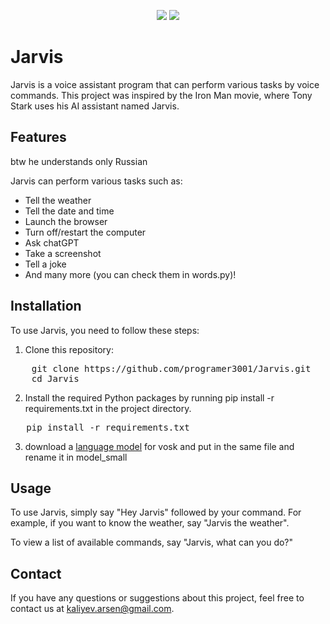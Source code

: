 <p align="center">
  <img src="https://img.shields.io/badge/python-3.7%2B-blue">
  <img src="https://img.shields.io/github/license/programer3001/Jarvis">
</p>

# Jarvis

Jarvis is a voice assistant program that can perform various tasks by voice commands. This project was inspired by the Iron Man movie, where Tony Stark uses his AI assistant named Jarvis.

## Features

btw he understands only Russian

Jarvis can perform various tasks such as:

- Tell the weather
- Tell the date and time
- Launch the browser
- Turn off/restart the computer
- Ask chatGPT
- Take a screenshot
- Tell a joke
- And many more (you can check them in words.py)!

## Installation

To use Jarvis, you need to follow these steps:

1. Clone this repository:
<pre>
    git clone https://github.com/programer3001/Jarvis.git
    cd Jarvis
</pre>

2. Install the required Python packages by running pip install -r requirements.txt in the project directory.
<pre>
   pip install -r requirements.txt
</pre>

3. download a <a href="https://alphacephei.com/vosk/models">language model</a> for vosk and put in the same file and rename it in model_small




## Usage

To use Jarvis, simply say "Hey Jarvis" followed by your command. For example, if you want to know the weather, say "Jarvis the weather".

To view a list of available commands, say "Jarvis, what can you do?"

## Contact

If you have any questions or suggestions about this project, feel free to contact us at kaliyev.arsen@gmail.com.

